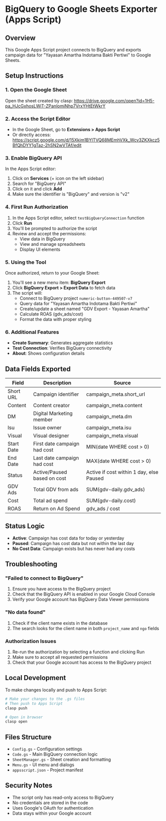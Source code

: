 # BigQuery to Google Sheets Exporter (Apps Script)

## Overview
This Google Apps Script project connects to BigQuery and exports campaign data for "Yayasan Amartha Indotama Bakti Pertiwi" to Google Sheets.

## Setup Instructions

### 1. Open the Google Sheet
Open the sheet created by clasp:
https://drive.google.com/open?id=1H5-pa_HJcGxhosLWiT-ZPanlomiNhp7VrxYHtEtWkrY

### 2. Access the Script Editor
- In the Google Sheet, go to **Extensions > Apps Script**
- Or directly access: https://script.google.com/d/15Xkim1BYlTVQ68MEmhVXk_Wcv3ZKXkcz5BfQhDYY1gTaz-2hSN2wVTAf/edit

### 3. Enable BigQuery API
In the Apps Script editor:
1. Click on **Services** (+ icon on the left sidebar)
2. Search for "BigQuery API"
3. Click on it and click **Add**
4. Make sure the identifier is "BigQuery" and version is "v2"

### 4. First Run Authorization
1. In the Apps Script editor, select `testBigQueryConnection` function
2. Click **Run**
3. You'll be prompted to authorize the script
4. Review and accept the permissions:
   - View data in BigQuery
   - View and manage spreadsheets
   - Display UI elements

### 5. Using the Tool

Once authorized, return to your Google Sheet:

1. You'll see a new menu item: **BigQuery Export**
2. Click **BigQuery Export > Export Data** to fetch data
3. The script will:
   - Connect to BigQuery project `numeric-button-449507-v7`
   - Query data for "Yayasan Amartha Indotama Bakti Pertiwi"
   - Create/update a sheet named "GDV Export - Yayasan Amartha"
   - Calculate ROAS (gdv_ads/cost)
   - Format the data with proper styling

### 6. Additional Features

- **Create Summary**: Generates aggregate statistics
- **Test Connection**: Verifies BigQuery connectivity
- **About**: Shows configuration details

## Data Fields Exported

| Field | Description | Source |
|-------|-------------|--------|
| Short URL | Campaign identifier | campaign_meta.short_url |
| Content | Content creator | campaign_meta.content |
| DM | Digital Marketing member | campaign_meta.dm |
| Isu | Issue owner | campaign_meta.isu |
| Visual | Visual designer | campaign_meta.visual |
| Start Date | First date campaign had cost | MIN(date WHERE cost > 0) |
| End Date | Last date campaign had cost | MAX(date WHERE cost > 0) |
| Status | Active/Paused based on cost | Active if cost within 1 day, else Paused |
| GDV Ads | Total GDV from ads | SUM(gdv-daily.gdv_ads) |
| Cost | Total ad spend | SUM(gdv-daily.cost) |
| ROAS | Return on Ad Spend | gdv_ads / cost |

## Status Logic

- **Active**: Campaign has cost data for today or yesterday
- **Paused**: Campaign has cost data but not within the last day
- **No Cost Data**: Campaign exists but has never had any costs

## Troubleshooting

### "Failed to connect to BigQuery"
1. Ensure you have access to the BigQuery project
2. Check that the BigQuery API is enabled in your Google Cloud Console
3. Verify your Google account has BigQuery Data Viewer permissions

### "No data found"
1. Check if the client name exists in the database
2. The search looks for the client name in both `project_name` and `ngo` fields

### Authorization Issues
1. Re-run the authorization by selecting a function and clicking Run
2. Make sure to accept all requested permissions
3. Check that your Google account has access to the BigQuery project

## Local Development

To make changes locally and push to Apps Script:

```bash
# Make your changes to the .gs files
# Then push to Apps Script
clasp push

# Open in browser
clasp open
```

## Files Structure

- `Config.gs` - Configuration settings
- `Code.gs` - Main BigQuery connection logic
- `SheetManager.gs` - Sheet creation and formatting
- `Menu.gs` - UI menu and dialogs
- `appsscript.json` - Project manifest

## Security Notes

- The script only has read-only access to BigQuery
- No credentials are stored in the code
- Uses Google's OAuth for authentication
- Data stays within your Google account